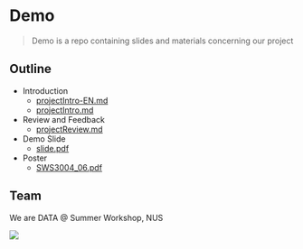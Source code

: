 # Demo

> Demo is a repo containing slides and materials concerning our project

## Outline

- Introduction
  - [projectIntro-EN.md](https://github.com/Cloud-Computing-Group-NUS/Demo/blob/main/projectIntro-EN.md "projectIntro-EN.md")
  - [projectIntro.md](https://github.com/Cloud-Computing-Group-NUS/Demo/blob/main/projectIntro.md "projectIntro.md")
- Review and Feedback
  - [projectReview.md](https://github.com/Cloud-Computing-Group-NUS/Demo/blob/main/projectReview.md "projectReview.md")
- Demo Slide
  - [slide.pdf](https://github.com/Cloud-Computing-Group-NUS/Demo/blob/main/slide.pdf "slide.pdf")
- Poster
  - [SWS3004_06.pdf](https://github.com/Cloud-Computing-Group-NUS/Demo/blob/main/SWS3004_06.pdf "SWS3004_06.pdf")

## Team

We are DATA @ Summer Workshop, NUS

<a href="https://github.com/Cloud-Computing-Group-NUS/Demo/graphs/contributors">
  <img src="https://contrib.rocks/image?repo=Cloud-Computing-Group-NUS/Demo" />
</a>

